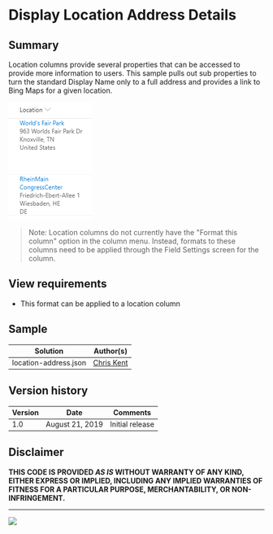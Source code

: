 # Display Location Address Details

## Summary

Location columns provide several properties that can be accessed to provide more information to users. This sample pulls out sub properties to turn the standard Display Name only to a full address and provides a link to Bing Maps for a given location.

![screenshot of the sample](./assets/screenshot.png)

> Note: Location columns do not currently have the "Format this column" option in the column menu. Instead, formats to these columns need to be applied through the Field Settings screen for the column.

## View requirements
- This format can be applied to a location column

## Sample

Solution|Author(s)
--------|---------
location-address.json | [Chris Kent](https://twitter.com/thechriskent)

## Version history

Version|Date|Comments
-------|----|--------
1.0|August 21, 2019|Initial release

## Disclaimer
**THIS CODE IS PROVIDED *AS IS* WITHOUT WARRANTY OF ANY KIND, EITHER EXPRESS OR IMPLIED, INCLUDING ANY IMPLIED WARRANTIES OF FITNESS FOR A PARTICULAR PURPOSE, MERCHANTABILITY, OR NON-INFRINGEMENT.**

---


<img src="https://telemetry.sharepointpnp.com/sp-dev-list-formatting/column-samples/location-address" />